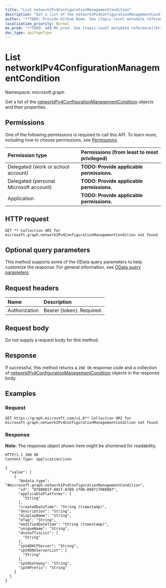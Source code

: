 ```yaml
---
title: "List networkIPv4ConfigurationManagementCondition"
description: "Get a list of the networkIPv4ConfigurationManagementCondition objects and their properties."
author: "**TODO: Provide Github Name. See [topic-level metadata reference](https://msgo.azurewebsites.net/add/document/guidelines/metadata.html#topic-level-metadata)**"
localization_priority: Normal
ms.prod: "**TODO: Add MS prod. See [topic-level metadata reference](https://msgo.azurewebsites.net/add/document/guidelines/metadata.html#topic-level-metadata)**"
doc_type: apiPageType
---
```


# List networkIPv4ConfigurationManagementCondition
Namespace: microsoft.graph



Get a list of the [networkIPv4ConfigurationManagementCondition](../resources/networkipv4configurationmanagementcondition.md) objects and their properties.

## Permissions
One of the following permissions is required to call this API. To learn more, including how to choose permissions, see [Permissions](/graph/permissions-reference).

|Permission type|Permissions (from least to most privileged)|
|:---|:---|
|Delegated (work or school account)|**TODO: Provide applicable permissions.**|
|Delegated (personal Microsoft account)|**TODO: Provide applicable permissions.**|
|Application|**TODO: Provide applicable permissions.**|

## HTTP request

<!-- {
  "blockType": "ignored"
}
-->
``` http
GET ** Collection URI for microsoft.graph.networkIPv4ConfigurationManagementCondition not found
```

## Optional query parameters
This method supports some of the OData query parameters to help customize the response. For general information, see [OData query parameters](/graph/query-parameters).

## Request headers
|Name|Description|
|:---|:---|
|Authorization|Bearer {token}. Required.|

## Request body
Do not supply a request body for this method.

## Response

If successful, this method returns a `200 OK` response code and a collection of [networkIPv4ConfigurationManagementCondition](../resources/networkipv4configurationmanagementcondition.md) objects in the response body.

## Examples

### Request
<!-- {
  "blockType": "request",
  "name": "list_networkipv4configurationmanagementcondition"
}
-->
``` http
GET https://graph.microsoft.com/v1.0** Collection URI for microsoft.graph.networkIPv4ConfigurationManagementCondition not found
```


### Response
**Note:** The response object shown here might be shortened for readability.
<!-- {
  "blockType": "response",
  "truncated": true,
  "@odata.type": "Collection(microsoft.graph.networkIPv4ConfigurationManagementCondition)"
}
-->
``` http
HTTP/1.1 200 OK
Content-Type: application/json

{
  "value": [
    {
      "@odata.type": "#microsoft.graph.networkIPv4ConfigurationManagementCondition",
      "id": "8788081f-081f-8788-1f08-88871f088887",
      "applicablePlatforms": [
        "String"
      ],
      "createdDateTime": "String (timestamp)",
      "description": "String",
      "displayName": "String",
      "eTag": "String",
      "modifiedDateTime": "String (timestamp)",
      "uniqueName": "String",
      "dnsSuffixList": [
        "String"
      ],
      "ipV4DHCPServer": "String",
      "ipV4DNSServerList": [
        "String"
      ],
      "ipV4Gateway": "String",
      "ipV4Prefix": "String"
    }
  ]
}
```

